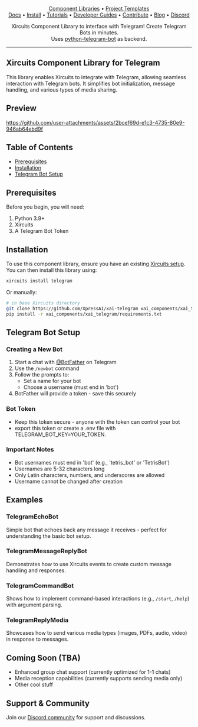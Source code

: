 <p align="center">
  <a href="https://github.com/XpressAI/xircuits/tree/master/xai_components#xircuits-component-library-list">Component Libraries</a> •
  <a href="https://github.com/XpressAI/xircuits/tree/master/project-templates#xircuits-project-templates-list">Project Templates</a>
  <br>
  <a href="https://xircuits.io/">Docs</a> •
  <a href="https://xircuits.io/docs/Installation">Install</a> •
  <a href="https://xircuits.io/docs/category/tutorials">Tutorials</a> •
  <a href="https://xircuits.io/docs/category/developer-guide">Developer Guides</a> •
  <a href="https://github.com/XpressAI/xircuits/blob/master/CONTRIBUTING.md">Contribute</a> •
  <a href="https://www.xpress.ai/blog/">Blog</a> •
  <a href="https://discord.com/invite/vgEg2ZtxCw">Discord</a>
</p>

<p align="center">Xircuits Component Library to interface with Telegram! Create Telegram Bots in minutes.</br>Uses <a href="https://github.com/python-telegram-bot/python-telegram-bot">python-telegram-bot</a> as backend.</p>

---
## Xircuits Component Library for Telegram

This library enables Xircuits to integrate with Telegram, allowing seamless interaction with Telegram bots. It simplifies bot initialization, message handling, and various types of media sharing.


## Preview

https://github.com/user-attachments/assets/2bcef69d-e1c3-4735-80e9-946ab64ebd9f

## Table of Contents

- [Prerequisites](#prerequisites)
- [Installation](#installation)
- [Telegram Bot Setup](#telegram-bot-setup)

## Prerequisites

Before you begin, you will need:

1. Python 3.9+
2. Xircuits
3. A Telegram Bot Token

## Installation

To use this component library, ensure you have an existing [Xircuits setup](https://xircuits.io/docs/main/Installation). You can then install this library using:

```bash
xircuits install telegram
```

Or manually:

```bash
# in base Xircuits directory
git clone https://github.com/XpressAI/xai-telegram xai_components/xai_telegram
pip install -r xai_components/xai_telegram/requirements.txt
```

## Telegram Bot Setup

### Creating a New Bot

1. Start a chat with [@BotFather](https://t.me/botfather) on Telegram
2. Use the `/newbot` command
3. Follow the prompts to:
   - Set a name for your bot
   - Choose a username (must end in 'bot')
4. BotFather will provide a token - save this securely

### Bot Token
- Keep this token secure - anyone with the token can control your bot
- export this token or create a .env file with TELEGRAM_BOT_KEY=YOUR_TOKEN.

### Important Notes
- Bot usernames must end in 'bot' (e.g., 'tetris_bot' or 'TetrisBot')
- Usernames are 5-32 characters long
- Only Latin characters, numbers, and underscores are allowed
- Username cannot be changed after creation

## Examples

### TelegramEchoBot
Simple bot that echoes back any message it receives - perfect for understanding the basic bot setup.

### TelegramMessageReplyBot
Demonstrates how to use Xircuits events to create custom message handling and responses.

### TelegramCommandBot
Shows how to implement command-based interactions (e.g., `/start`, `/help`) with argument parsing.

### TelegramReplyMedia
Showcases how to send various media types (images, PDFs, audio, video) in response to messages.

## Coming Soon (TBA)

- Enhanced group chat support (currently optimized for 1-1 chats)
- Media reception capabilities (currently supports sending media only)
- Other cool stuff

## Support & Community
Join our [Discord community](https://discord.gg/vgEg2ZtxCw) for support and discussions.
